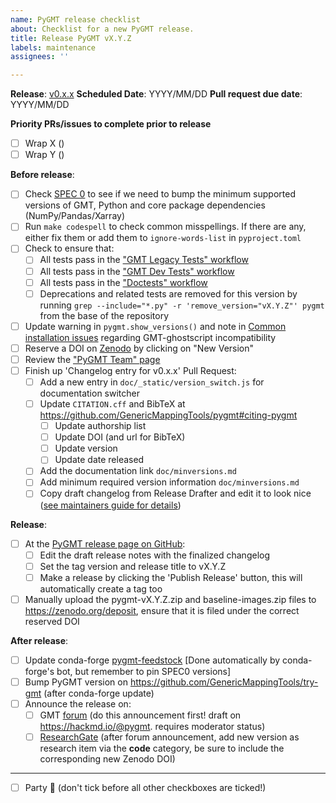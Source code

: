 ```yaml
---
name: PyGMT release checklist
about: Checklist for a new PyGMT release.
title: Release PyGMT vX.Y.Z
labels: maintenance
assignees: ''

---
```


**Release**: [v0.x.x](https://github.com/GenericMappingTools/pygmt/milestones/?)
**Scheduled Date**: YYYY/MM/DD
**Pull request due date**: YYYY/MM/DD

**Priority PRs/issues to complete prior to release**
- [ ] Wrap X ()
- [ ] Wrap Y ()

**Before release**:
- [ ] Check [SPEC 0](https://scientific-python.org/specs/spec-0000/) to see if we need to bump the minimum supported versions of GMT, Python and core package dependencies (NumPy/Pandas/Xarray)
- [ ] Run `make codespell` to check common misspellings. If there are any, either fix them or add them to `ignore-words-list` in `pyproject.toml`
- [ ] Check to ensure that:
  - [ ] All tests pass in the ["GMT Legacy Tests" workflow](https://github.com/GenericMappingTools/pygmt/actions/workflows/ci_tests_legacy.yaml)
  - [ ] All tests pass in the ["GMT Dev Tests" workflow](https://github.com/GenericMappingTools/pygmt/actions/workflows/ci_tests_dev.yaml)
  - [ ] All tests pass in the ["Doctests" workflow](https://github.com/GenericMappingTools/pygmt/actions/workflows/ci_doctests.yaml)
  - [ ] Deprecations and related tests are removed for this version by running `grep --include="*.py" -r 'remove_version="vX.Y.Z"' pygmt` from the base of the repository
- [ ] Update warning in `pygmt.show_versions()` and note in [Common installation issues](https://www.pygmt.org/dev/install.html#not-working-transparency) regarding GMT-ghostscript incompatibility
- [ ] Reserve a DOI on [Zenodo](https://zenodo.org) by clicking on "New Version"
- [ ] Review the ["PyGMT Team" page](https://www.pygmt.org/dev/team.html)
- [ ] Finish up 'Changelog entry for v0.x.x' Pull Request:
  - [ ] Add a new entry in `doc/_static/version_switch.js` for documentation switcher
  - [ ] Update `CITATION.cff` and BibTeX at https://github.com/GenericMappingTools/pygmt#citing-pygmt
    - [ ] Update authorship list
    - [ ] Update DOI (and url for BibTeX)
    - [ ] Update version
    - [ ] Update date released
  - [ ] Add the documentation link `doc/minversions.md`
  - [ ] Add minimum required version information `doc/minversions.md`
  - [ ] Copy draft changelog from Release Drafter and edit it to look nice ([see maintainers guide for details](https://www.pygmt.org/dev/maintenance.html#updating-the-changelog))

**Release**:
- [ ] At the [PyGMT release page on GitHub](https://github.com/GenericMappingTools/pygmt/releases):
  - [ ] Edit the draft release notes with the finalized changelog
  - [ ] Set the tag version and release title to vX.Y.Z
  - [ ] Make a release by clicking the 'Publish Release' button, this will automatically create a tag too
- [ ] Manually upload the pygmt-vX.Y.Z.zip and baseline-images.zip files to https://zenodo.org/deposit, ensure that it is filed under the correct reserved DOI

**After release**:
- [ ] Update conda-forge [pygmt-feedstock](https://github.com/conda-forge/pygmt-feedstock) [Done automatically by conda-forge's bot, but remember to pin SPEC0 versions]
- [ ] Bump PyGMT version on https://github.com/GenericMappingTools/try-gmt (after conda-forge update)
- [ ] Announce the release on:
  - [ ] GMT [forum](https://forum.generic-mapping-tools.org/c/news/) (do this announcement first! draft on https://hackmd.io/@pygmt. requires moderator status)
  - [ ] [ResearchGate](https://www.researchgate.net) (after forum announcement, add new version as research item via the **code** category, be sure to include the corresponding new Zenodo DOI)
---

- [ ] Party :tada: (don't tick before all other checkboxes are ticked!)
